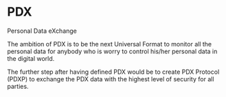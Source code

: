 # PDX
Personal Data eXchange

The ambition of PDX is to be the next Universal Format to monitor all the personal data for anybody who is worry to control his/her personal data in the digital world.

The further step after having defined PDX would be to create PDX Protocol (PDXP) to exchange the PDX data with the highest level of security for all parties.

